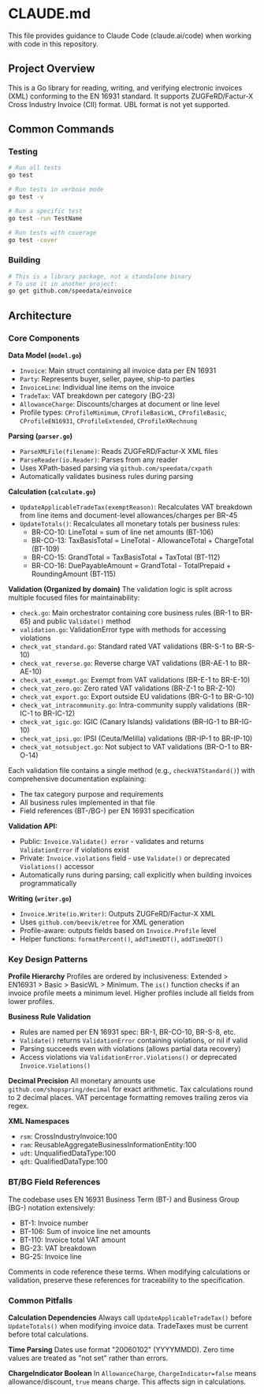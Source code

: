 # CLAUDE.md

This file provides guidance to Claude Code (claude.ai/code) when working with code in this repository.

## Project Overview

This is a Go library for reading, writing, and verifying electronic invoices (XML) conforming to the EN 16931 standard. It supports ZUGFeRD/Factur-X Cross Industry Invoice (CII) format. UBL format is not yet supported.

## Common Commands

### Testing
```bash
# Run all tests
go test

# Run tests in verbose mode
go test -v

# Run a specific test
go test -run TestName

# Run tests with coverage
go test -cover
```

### Building
```bash
# This is a library package, not a standalone binary
# To use it in another project:
go get github.com/speedata/einvoice
```

## Architecture

### Core Components

**Data Model (`model.go`)**
- `Invoice`: Main struct containing all invoice data per EN 16931
- `Party`: Represents buyer, seller, payee, ship-to parties
- `InvoiceLine`: Individual line items on the invoice
- `TradeTax`: VAT breakdown per category (BG-23)
- `AllowanceCharge`: Discounts/charges at document or line level
- Profile types: `CProfileMinimum`, `CProfileBasicWL`, `CProfileBasic`, `CProfileEN16931`, `CProfileExtended`, `CProfileXRechnung`

**Parsing (`parser.go`)**
- `ParseXMLFile(filename)`: Reads ZUGFeRD/Factur-X XML files
- `ParseReader(io.Reader)`: Parses from any reader
- Uses XPath-based parsing via `github.com/speedata/cxpath`
- Automatically validates business rules during parsing

**Calculation (`calculate.go`)**
- `UpdateApplicableTradeTax(exemptReason)`: Recalculates VAT breakdown from line items and document-level allowances/charges per BR-45
- `UpdateTotals()`: Recalculates all monetary totals per business rules:
  - BR-CO-10: LineTotal = sum of line net amounts (BT-106)
  - BR-CO-13: TaxBasisTotal = LineTotal - AllowanceTotal + ChargeTotal (BT-109)
  - BR-CO-15: GrandTotal = TaxBasisTotal + TaxTotal (BT-112)
  - BR-CO-16: DuePayableAmount = GrandTotal - TotalPrepaid + RoundingAmount (BT-115)

**Validation (Organized by domain)**
The validation logic is split across multiple focused files for maintainability:

- `check.go`: Main orchestrator containing core business rules (BR-1 to BR-65) and public `Validate()` method
- `validation.go`: ValidationError type with methods for accessing violations
- `check_vat_standard.go`: Standard rated VAT validations (BR-S-1 to BR-S-10)
- `check_vat_reverse.go`: Reverse charge VAT validations (BR-AE-1 to BR-AE-10)
- `check_vat_exempt.go`: Exempt from VAT validations (BR-E-1 to BR-E-10)
- `check_vat_zero.go`: Zero rated VAT validations (BR-Z-1 to BR-Z-10)
- `check_vat_export.go`: Export outside EU validations (BR-G-1 to BR-G-10)
- `check_vat_intracommunity.go`: Intra-community supply validations (BR-IC-1 to BR-IC-12)
- `check_vat_igic.go`: IGIC (Canary Islands) validations (BR-IG-1 to BR-IG-10)
- `check_vat_ipsi.go`: IPSI (Ceuta/Melilla) validations (BR-IP-1 to BR-IP-10)
- `check_vat_notsubject.go`: Not subject to VAT validations (BR-O-1 to BR-O-14)

Each validation file contains a single method (e.g., `checkVATStandard()`) with comprehensive documentation explaining:
- The tax category purpose and requirements
- All business rules implemented in that file
- Field references (BT-/BG-) per EN 16931 specification

**Validation API:**
- Public: `Invoice.Validate() error` - validates and returns `ValidationError` if violations exist
- Private: `Invoice.violations` field - use `Validate()` or deprecated `Violations()` accessor
- Automatically runs during parsing; call explicitly when building invoices programmatically

**Writing (`writer.go`)**
- `Invoice.Write(io.Writer)`: Outputs ZUGFeRD/Factur-X XML
- Uses `github.com/beevik/etree` for XML generation
- Profile-aware: outputs fields based on `Invoice.Profile` level
- Helper functions: `formatPercent()`, `addTimeUDT()`, `addTimeQDT()`

### Key Design Patterns

**Profile Hierarchy**
Profiles are ordered by inclusiveness: Extended > EN16931 > Basic > BasicWL > Minimum. The `is()` function checks if an invoice profile meets a minimum level. Higher profiles include all fields from lower profiles.

**Business Rule Validation**
- Rules are named per EN 16931 spec: BR-1, BR-CO-10, BR-S-8, etc.
- `Validate()` returns `ValidationError` containing violations, or nil if valid
- Parsing succeeds even with violations (allows partial data recovery)
- Access violations via `ValidationError.Violations()` or deprecated `Invoice.Violations()`

**Decimal Precision**
All monetary amounts use `github.com/shopspring/decimal` for exact arithmetic. Tax calculations round to 2 decimal places. VAT percentage formatting removes trailing zeros via regex.

**XML Namespaces**
- `rsm`: CrossIndustryInvoice:100
- `ram`: ReusableAggregateBusinessInformationEntity:100
- `udt`: UnqualifiedDataType:100
- `qdt`: QualifiedDataType:100

### BT/BG Field References

The codebase uses EN 16931 Business Term (BT-) and Business Group (BG-) notation extensively:
- BT-1: Invoice number
- BT-106: Sum of invoice line net amounts
- BT-110: Invoice total VAT amount
- BG-23: VAT breakdown
- BG-25: Invoice line

Comments in code reference these terms. When modifying calculations or validation, preserve these references for traceability to the specification.

### Common Pitfalls

**Calculation Dependencies**
Always call `UpdateApplicableTradeTax()` before `UpdateTotals()` when modifying invoice data. TradeTaxes must be current before total calculations.

**Time Parsing**
Dates use format "20060102" (YYYYMMDD). Zero time values are treated as "not set" rather than errors.

**ChargeIndicator Boolean**
In `AllowanceCharge`, `ChargeIndicator=false` means allowance/discount, `true` means charge. This affects sign in calculations.

